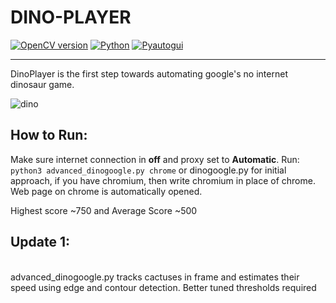 # DINO-PLAYER
[![OpenCV version](https://img.shields.io/badge/opencv--python-3.4-brightgreen)](https://pypi.org/project/opencv-python/)
[![Python](https://img.shields.io/badge/python-3.7-brightgreen)](https://python.org)
[![Pyautogui](https://img.shields.io/badge/pyautogui-0.9.48%20-brightgreen)](https://pypi.org/project/PyAutoGUI/)

----------------------------------------------------------------------------


DinoPlayer is the first step towards automating google's no internet dinosaur game.

![dino](https://user-images.githubusercontent.com/45457947/71259289-1f76d180-235e-11ea-96da-3bd84b256e05.png)

## How to Run:
Make sure internet connection in **off** and proxy set to **Automatic**. Run: `python3 advanced_dinogoogle.py chrome` or dinogoogle.py for initial approach, if you have chromium, then write chromium in place of chrome. Web page on chrome is automatically opened.



Highest score ~750 and Average Score ~500

## Update 1: 
<br>
advanced_dinogoogle.py tracks cactuses in frame and estimates their speed using edge and contour detection. Better tuned thresholds required 
